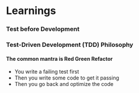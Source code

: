 # Learnings

### Test before Development

### Test-Driven Development (TDD) Philosophy

#### The common mantra is Red Green Refactor

- You write a failing test first
- Then you write some code to get it passing
- Then you go back and optimize the code
